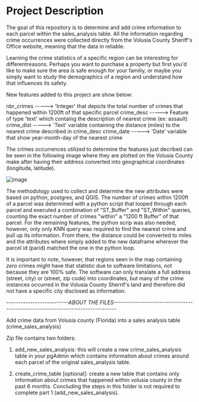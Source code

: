 # Project Description

The goal of this repository is to determine and add crime information to each parcel within the sales_analysis table. All the information regarding crime occurrences were collected directly from the Volusia County Sheriff's Office website, meaning that the data in reliable.

Learning the crime statistics of a specific region can be interesting for differentreasons. Perhaps you want to purchase a property but first you'd like to make sure the area is safe enough for your familiy, or maybe you simply want to study the demographics of a region and understand how that influences its safety.

New features added to this project are show below:

nbr_crimes -----> 'Integer' that depicts the total number of crimes that happened within 1200ft of that specific parcel
crime_desc -----> Feature of type 'text' which containg the description of nearest crime (ex: assault)
crime_dist -----> 'Text' variable containing the distance (miles) to the nearest crime described in crime_desc
crime_date -----> 'Date' variable that show year-month-day of the nearest crime 

The crimes occurrences utilized to determine the features just decribed can be seen in the following image where they are plotted on the Volusia County make after having their address converted into geographical coordinates (longituda, latitude). 

![image](https://user-images.githubusercontent.com/82676042/117323410-dba24080-ae5c-11eb-8690-cde6029e787b.png)


The methodology used to collect and determine the new attributes were based on python, postgres, and QGIS. The number of crimes within 1200ft of a parcel was determined with a python script that looped through each parcel and executed a combination of "ST_Buffer" and "ST_Within" queries, counting the exact number of crimes "within" a "1200 ft Buffer" of that parcel. For the remaining features, the python scrip was also needed, however, only only KNN query was required to find the nearest crime and pull up its information. From there, the distance could be converted to miles and the attributes where simply added to the new dataframe wherever the parcel id (parid) matched the one in the python loop.

It is important to note, however, that regions seen in the map containing _zero_ crimes might have that statistic due to software limitations, not because they are 100% safe. The software can only translate a full address (street, city) or (street, zip code) into coordinates, but many of the crime instances occurred in the Volusia County Sherrif's land and therefore did not have a specific city disclosed as information.


*--------------------------ABOUT THE FILES-------------------------------------------------------------------------------*

Add crime data from Volusia county (Florida) into a sales analysis table (crime_sales_analysis)

Zip file contains two folders:

1. add_new_sales_analysis:
  this will create a new crime_sales_analysis table in your pgAdmin which contains information about crimes around each parcel of the original sales_analysis table.
 
2. create_crime_table [optional]:
  create a new table that contains only information about crimes that happened within volusia county in the past 6 months. Concluding the steps in this folder is not
  required to complete part 1 (add_new_sales_analysis).
